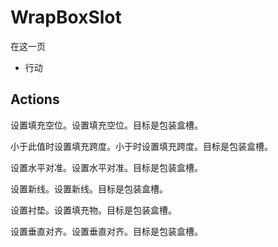 # WrapBoxSlot

在这一页

  * 行动





## Actions

设置填充空位。设置填充空位。目标是包装盒槽。

小于此值时设置填充跨度。小于时设置填充跨度。目标是包装盒槽。

设置水平对准。设置水平对准。目标是包装盒槽。

设置新线。设置新线。目标是包装盒槽。

设置衬垫。设置填充物。目标是包装盒槽。

设置垂直对齐。设置垂直对齐。目标是包装盒槽。
